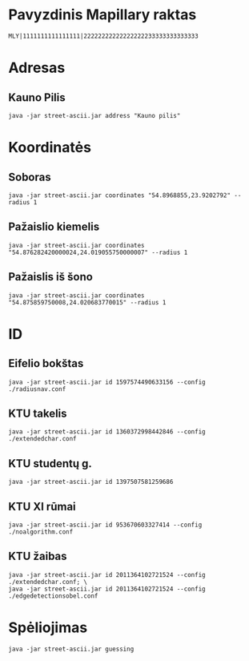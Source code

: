 # Pavyzdinis Mapillary raktas

```
MLY|1111111111111111|22222222222222222233333333333333
```

# Adresas

## Kauno Pilis

```
java -jar street-ascii.jar address "Kauno pilis"
```

# Koordinatės

## Soboras

```
java -jar street-ascii.jar coordinates "54.8968855,23.9202792" --radius 1
```

## Pažaislio kiemelis

```
java -jar street-ascii.jar coordinates "54.876282420000024,24.019055750000007" --radius 1
```

## Pažaislis iš šono

```
java -jar street-ascii.jar coordinates "54.875859750008,24.020683770015" --radius 1
```

# ID

## Eifelio bokštas

```
java -jar street-ascii.jar id 1597574490633156 --config ./radiusnav.conf
```

## KTU takelis

```
java -jar street-ascii.jar id 1360372998442846 --config ./extendedchar.conf
```

## KTU studentų g.

```
java -jar street-ascii.jar id 1397507581259686
```

## KTU XI rūmai

```
java -jar street-ascii.jar id 953670603327414 --config ./noalgorithm.conf
```

## KTU žaibas

```
java -jar street-ascii.jar id 2011364102721524 --config ./extendedchar.conf; \
java -jar street-ascii.jar id 2011364102721524 --config ./edgedetectionsobel.conf
```

# Spėliojimas

```
java -jar street-ascii.jar guessing
```

